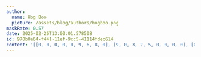 ```yaml
---
author:
  name: Hog Boo
  picture: /assets/blog/authors/hogboo.png
maskRate: 0.57
date: 2025-02-26T13:00:01.578508
id: 970b0e64-f441-11ef-9cc5-41114fdec614
content: '[[0, 0, 0, 0, 0, 9, 6, 8, 0], [9, 0, 3, 2, 5, 0, 0, 0, 0], [0, 4, 0, 6, 1, 7, 9, 0, 3], [0, 5, 1, 0, 0, 0, 3, 0, 0], [0, 3, 9, 7, 2, 5, 1, 6, 0], [0, 0, 0, 0, 0, 3, 5, 0, 0], [0, 0, 0, 0, 8, 0, 2, 5, 9], [0, 0, 0, 0, 6, 0, 0, 1, 0], [0, 9, 0, 5, 7, 0, 0, 3, 0]]'
---
```

